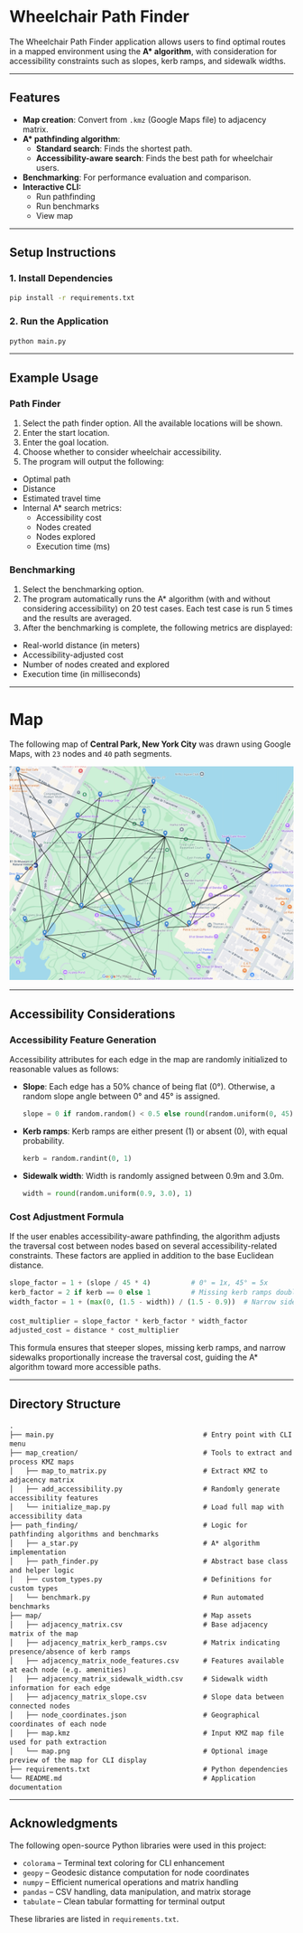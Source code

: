 # Wheelchair Path Finder

The Wheelchair Path Finder application allows users to find optimal routes in a mapped environment using the **A\* algorithm**, with consideration for accessibility constraints such as slopes, kerb ramps, and sidewalk widths.

---

## Features

- **Map creation**: Convert from `.kmz` (Google Maps file) to adjacency matrix.
- **A\* pathfinding algorithm**:
  - **Standard search**: Finds the shortest path.
  - **Accessibility-aware search**: Finds the best path for wheelchair users.
- **Benchmarking**: For performance evaluation and comparison.
- **Interactive CLI:**
  - Run pathfinding
  - Run benchmarks
  - View map

---

## Setup Instructions

### 1. Install Dependencies

```bash
pip install -r requirements.txt
```

### 2. Run the Application

```bash
python main.py
```

---

## Example Usage

### Path Finder

1. Select the path finder option. All the available locations will be shown.
2. Enter the start location.
3. Enter the goal location.
4. Choose whether to consider wheelchair accessibility.
5. The program will output the following:

- Optimal path
- Distance
- Estimated travel time
- Internal A\* search metrics:
  - Accessibility cost
  - Nodes created
  - Nodes explored
  - Execution time (ms)

### Benchmarking

1. Select the benchmarking option.
2. The program automatically runs the A\* algorithm (with and without considering accessibility) on 20 test cases. Each test case is run 5 times and the results are averaged.
3. After the benchmarking is complete, the following metrics are displayed:

- Real-world distance (in meters)
- Accessibility-adjusted cost
- Number of nodes created and explored
- Execution time (in milliseconds)

---

# Map

The following map of **Central Park, New York City** was drawn using Google Maps, with `23` nodes and `40` path segments.

![Map of Central Park, New York City](map/map.png)

---

## Accessibility Considerations

### Accessibility Feature Generation

Accessibility attributes for each edge in the map are randomly initialized to reasonable values as follows:

- **Slope**: Each edge has a 50% chance of being flat (0°). Otherwise, a random slope angle between 0° and 45° is assigned.
  ```python
  slope = 0 if random.random() < 0.5 else round(random.uniform(0, 45), 1)
  ```
- **Kerb ramps**: Kerb ramps are either present (1) or absent (0), with equal probability.
  ```python
  kerb = random.randint(0, 1)
  ```
- **Sidewalk width**: Width is randomly assigned between 0.9m and 3.0m.
  ```python
  width = round(random.uniform(0.9, 3.0), 1)
  ```

### Cost Adjustment Formula

If the user enables accessibility-aware pathfinding, the algorithm adjusts the traversal cost between nodes based on several accessibility-related constraints. These factors are applied in addition to the base Euclidean distance.

```python
slope_factor = 1 + (slope / 45 * 4)          # 0° = 1x, 45° = 5x
kerb_factor = 2 if kerb == 0 else 1          # Missing kerb ramps double the cost
width_factor = 1 + (max(0, (1.5 - width)) / (1.5 - 0.9))  # Narrow sidewalks penalized

cost_multiplier = slope_factor * kerb_factor * width_factor
adjusted_cost = distance * cost_multiplier
```

This formula ensures that steeper slopes, missing kerb ramps, and narrow sidewalks proportionally increase the traversal cost, guiding the A\* algorithm toward more accessible paths.

---

## Directory Structure

```
.
├── main.py                                     # Entry point with CLI menu
├── map_creation/                               # Tools to extract and process KMZ maps
│   ├── map_to_matrix.py                        # Extract KMZ to adjacency matrix
│   ├── add_accessibility.py                    # Randomly generate accessibility features
│   └── initialize_map.py                       # Load full map with accessibility data
├── path_finding/                               # Logic for pathfinding algorithms and benchmarks
│   ├── a_star.py                               # A* algorithm implementation
│   ├── path_finder.py                          # Abstract base class and helper logic
│   ├── custom_types.py                         # Definitions for custom types
│   └── benchmark.py                            # Run automated benchmarks
├── map/                                        # Map assets
│   ├── adjacency_matrix.csv                    # Base adjacency matrix of the map
│   ├── adjacency_matrix_kerb_ramps.csv         # Matrix indicating presence/absence of kerb ramps
│   ├── adjacency_matrix_node_features.csv      # Features available at each node (e.g. amenities)
│   ├── adjacency_matrix_sidewalk_width.csv     # Sidewalk width information for each edge
│   ├── adjacency_matrix_slope.csv              # Slope data between connected nodes
│   ├── node_coordinates.json                   # Geographical coordinates of each node
│   ├── map.kmz                                 # Input KMZ map file used for path extraction
│   └── map.png                                 # Optional image preview of the map for CLI display
├── requirements.txt                            # Python dependencies
└── README.md                                   # Application documentation
```

---

## Acknowledgments

The following open-source Python libraries were used in this project:

- `colorama` – Terminal text coloring for CLI enhancement
- `geopy` – Geodesic distance computation for node coordinates
- `numpy` – Efficient numerical operations and matrix handling
- `pandas` – CSV handling, data manipulation, and matrix storage
- `tabulate` – Clean tabular formatting for terminal output

These libraries are listed in `requirements.txt`.
